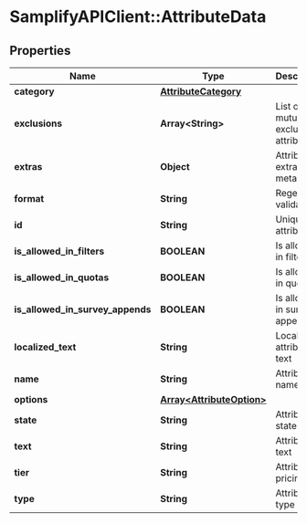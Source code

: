 # SamplifyAPIClient::AttributeData

## Properties
Name | Type | Description | Notes
------------ | ------------- | ------------- | -------------
**category** | [**AttributeCategory**](AttributeCategory.md) |  | [optional] 
**exclusions** | **Array&lt;String&gt;** | List of mutually exclusive attribute Ids | [optional] 
**extras** | **Object** | Attribute extra metadata | [optional] 
**format** | **String** | Regex for validation | [optional] 
**id** | **String** | Unique attribute ID | 
**is_allowed_in_filters** | **BOOLEAN** | Is allowed in filters | 
**is_allowed_in_quotas** | **BOOLEAN** | Is allowed in quotas | 
**is_allowed_in_survey_appends** | **BOOLEAN** | Is allowed in survey appends | 
**localized_text** | **String** | Localized attribute text | 
**name** | **String** | Attribute name | 
**options** | [**Array&lt;AttributeOption&gt;**](AttributeOption.md) |  | [optional] 
**state** | **String** | Attribute state | 
**text** | **String** | Attribute text | 
**tier** | **String** | Attribute pricing tier | [optional] 
**type** | **String** | Attribute type | 


